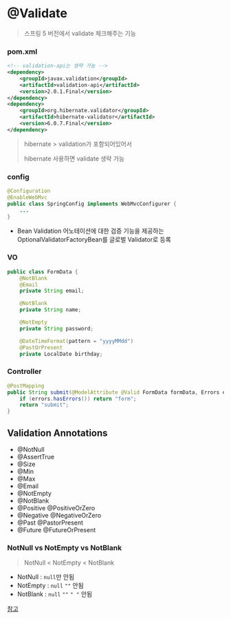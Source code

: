 # @Validate

> 스프링 5 버전에서 validate 체크해주는 기능



### pom.xml

~~~xml
<!-- validation-api는 생략 가능 -->
<dependency>
    <groupId>javax.validation</groupId>
    <artifactId>validation-api</artifactId>
    <version>2.0.1.Final</version>
</dependency>
<dependency>
    <groupId>org.hibernate.validator</groupId>
    <artifactId>hibernate-validator</artifactId>
    <version>6.0.7.Final</version>
</dependency>
~~~

> hibernate > validation가 포함되어있어서
>
> hibernate 사용하면 validate 생략 가능



### config

~~~java
@Configuration
@EnableWebMvc
public class SpringConfig implements WebMvcConfigurer {
    ...
}
~~~

- Bean Validation 어노테이션에 대한 검증 기능을 제공하는 OptionalValidatorFactoryBean를 글로벌 Validator로 등록



### VO

~~~java
public class FormData {
    @NotBlank
    @Email
    private String email;

    @NotBlank
    private String name;

    @NotEmpty
    private String password;

    @DateTimeFormat(pattern = "yyyyMMdd")
    @PastOrPresent
    private LocalDate birthday;
~~~



### Controller

~~~java
@PostMapping
public String submit(@ModelAttribute @Valid FormData formData, Errors errors) {
    if (errors.hasErrors()) return "form";
    return "submit";
}
~~~



## Validation Annotations

- @NotNull
- @AssertTrue
- @Size
- @Min
- @Max
- @Email
- @NotEmpty
- @NotBlank
- @Positive @PositiveOrZero
- @Negative @NegativeOrZero
- @Past @PastorPresent
- @Future @FutureOrPresent



### NotNull vs NotEmpty vs NotBlank

> NotNull < NotEmpty < NotBlank

- NotNull : `null`만 안됨
- NotEmpty : `null` `""` 안됨
- NotBlank : `null` `""` `" "` 안됨 



[참고](https://www.baeldung.com/javax-validation)

